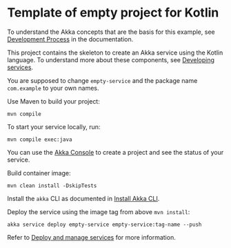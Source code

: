 # Template of empty project for Kotlin 

To understand the Akka concepts that are the basis for this example, see [Development Process](https://doc.akka.io/concepts/development-process.html) in the documentation.

This project contains the skeleton to create an Akka service using the Kotlin language. To understand more about these 
components, see [Developing services](https://doc.akka.io/java/index.html).

You are supposed to change `empty-service` and the package name `com.example` to your own names.

Use Maven to build your project:

```shell
mvn compile
```

To start your service locally, run:

```shell
mvn compile exec:java
```

You can use the [Akka Console](https://console.akka.io) to create a project and see the status of your service.

Build container image:

```shell
mvn clean install -DskipTests
```

Install the `akka` CLI as documented in [Install Akka CLI](https://doc.akka.io/reference/cli/index.html).

Deploy the service using the image tag from above `mvn install`:

```shell
akka service deploy empty-service empty-service:tag-name --push
```

Refer to [Deploy and manage services](https://doc.akka.io/operations/services/deploy-service.html) for more information.
